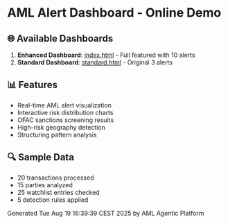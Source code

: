 # AML Alert Dashboard - Online Demo

## 🌐 Available Dashboards

1. **Enhanced Dashboard**: [index.html](./index.html) - Full featured with 10 alerts
2. **Standard Dashboard**: [standard.html](./standard.html) - Original 3 alerts

## 📊 Features

- Real-time AML alert visualization
- Interactive risk distribution charts
- OFAC sanctions screening results
- High-risk geography detection
- Structuring pattern analysis

## 🔍 Sample Data

- 20 transactions processed
- 15 parties analyzed
- 25 watchlist entries checked
- 5 detection rules applied

Generated Tue Aug 19 16:39:39 CEST 2025 by AML Agentic Platform
